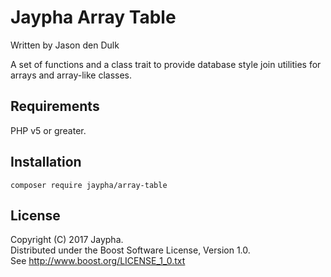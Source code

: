 # Jaypha Array Table

Written by Jason den Dulk

A set of functions and a class trait to provide database style join utilities
for arrays and array-like classes.

## Requirements

PHP v5 or greater.

## Installation

```
composer require jaypha/array-table
```

## License

Copyright (C) 2017 Jaypha.  
Distributed under the Boost Software License, Version 1.0.  
See http://www.boost.org/LICENSE_1_0.txt

